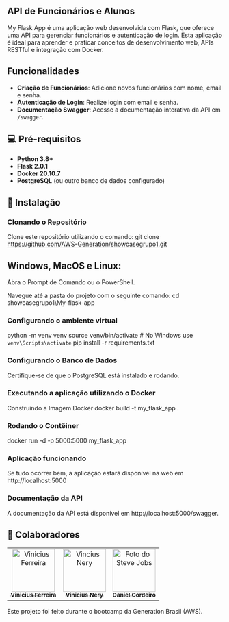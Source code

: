 ## API de Funcionários e Alunos

My Flask App é uma aplicação web desenvolvida com Flask, que oferece uma API para gerenciar funcionários e autenticação de login. Esta aplicação é ideal para aprender e praticar conceitos de desenvolvimento web, APIs RESTful e integração com Docker.

## Funcionalidades

- **Criação de Funcionários**: Adicione novos funcionários com nome, email e senha.
- **Autenticação de Login**: Realize login com email e senha.
- **Documentação Swagger**: Acesse a documentação interativa da API em `/swagger`.

## 💻 Pré-requisitos

- **Python 3.8+** 
- **Flask 2.0.1**
- **Docker 20.10.7**
- **PostgreSQL** (ou outro banco de dados configurado)

## 🚀 Instalação

### Clonando o Repositório

Clone este repositório utilizando o comando: git clone https://github.com/AWS-Generation/showcasegrupo1.git

## Windows, MacOS e Linux: 
Abra o Prompt de Comando ou o PowerShell.

Navegue até a pasta do projeto com o seguinte comando:
cd showcasegrupo1\My-flask-app

### Configurando o ambiente virtual
python -m venv venv
source venv/bin/activate  # No Windows use `venv\Scripts\activate`
pip install -r requirements.txt

### Configurando o Banco de Dados
Certifique-se de que o PostgreSQL está instalado e rodando.

### Executando a aplicação utilizando o Docker
Construindo a Imagem Docker
docker build -t my_flask_app .

### Rodando o Contêiner
docker run -d -p 5000:5000 my_flask_app

### Aplicação funcionando
Se tudo ocorrer bem, a aplicação estará disponível na web em http://localhost:5000

### Documentação da API
A documentação da API está disponível em http://localhost:5000/swagger.

## 🤝 Colaboradores
<table>
  <tr>
    <td align="center">
      <a href="#" title="defina o título do link">
        <img src="https://media.licdn.com/dms/image/v2/C4D03AQHQVKpkGkubmQ/profile-displayphoto-shrink_800_800/profile-displayphoto-shrink_800_800/0/1662130803394?e=1735171200&v=beta&t=z-8VkfgwWlgNXRREQHwt4iSMcGTVG4q71iZ2LX-6x7g" width="100px;" alt="Vinicius Ferreira"/><br>
        <sub>
          <b>Vinicius Ferreira</b>
        </sub>
      </a>
    </td>
    <td align="center">
      <a href="#" title="defina o título do link">
        <img src="https://media.licdn.com/dms/image/v2/D4E35AQERkia6rDCLwg/profile-framedphoto-shrink_800_800/profile-framedphoto-shrink_800_800/0/1635514188812?e=1730314800&v=beta&t=0TUYXUuiCuhcMGp8mJUxH-I59GQgaxbx1OZz4ZBI3H0" width="100px;" alt="Vincius Nery"/><br>
        <sub>
          <b>Vinicius Nery</b>
        </sub>
      </a>
    </td>
    <td align="center">
      <a href="#" title="defina o título do link">
        <img src="https://miro.medium.com/max/360/0*1SkS3mSorArvY9kS.jpg" width="100px;" alt="Foto do Steve Jobs"/><br>
        <sub>
          <b>Daniel Cordeiro</b>
        </sub>
      </a>
    </td>
  </tr>
</table>

Este projeto foi feito durante o bootcamp da Generation Brasil (AWS).
